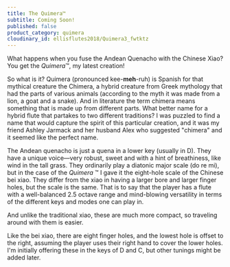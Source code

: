 ```yaml
---
title: The Quimera™
subtitle: Coming Soon!
published: false
product_category: quimera
cloudinary_id: ellisflutes2018/Quimera3_fwtktz
---
```


What happens when you fuse the Andean Quenacho with the Chinese Xiao?  You get the *Quimera*™, my latest creation!  

So what is it?  Quimera (pronounced kee-**meh**-ruh) is Spanish for that mythical creature the Chimera, a hybrid creature from Greek mythology that had the parts of various animals (according to the myth it was made from a lion, a goat and a snake).   And in literature the term chimera means something that is made up from different parts.   What better name for a hybrid flute that partakes to two different traditions?  I was puzzled to find a name that would capture the spirit of this particular creation, and it was my friend Ashley Jarmack and her husband Alex who suggested "chimera" and it seemed like the perfect name.

The Andean quenacho is just a quena in a lower key (usually in D).  They have a unique voice—very robust, sweet and with a hint of breathiness, like wind in the tall grass.  They ordinarily play a diatonic major scale (do re mi), but in the case of the *Quimera* ™  I gave it the eight-hole scale of the Chinese bei xiao.  They differ from the xiao in having a larger bore and larger finger holes, but the scale is the same.  That is to say that the player has a flute with a well-balanced 2.5 octave range and mind-blowing versatility in terms of the different keys and modes one can play in.

And unlike the traditional xiao, these are much more compact,  so traveling around with them is  easier.

Like the bei xiao, there are eight finger holes, and the lowest hole is offset to the right, assuming the player uses their right hand to cover the lower holes.  I'm initially offering these in the keys of D and C, but other tunings might be added later.










